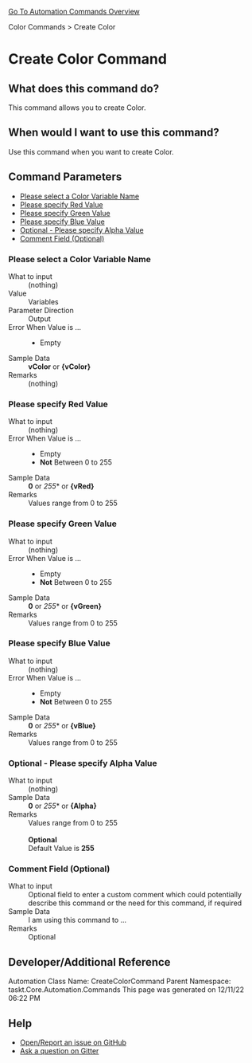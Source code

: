 <!--TITLE: Create Color Command -->
<!-- SUBTITLE: a command in the Color Commands group. -->
[Go To Automation Commands Overview](/automation-commands.md)


Color Commands &gt; Create Color


# Create Color Command


## What does this command do?
This command allows you to create Color.


## When would I want to use this command?
Use this command when you want to create Color.


## Command Parameters
- [Please select a Color Variable Name](#param_0)
- [Please specify Red Value](#param_1)
- [Please specify Green Value](#param_2)
- [Please specify Blue Value](#param_3)
- [Optional - Please specify Alpha Value](#param_4)
- [Comment Field (Optional)](#param_5)


<a id="param_0"></a>
### Please select a Color Variable Name


<dl>
<dt>What to input</dt><dd>(nothing)</dd>
<dt>Value</dt><dd>Variables</dd>
<dt>Parameter Direction</dt><dd>Output</dd><dt>Error When Value is ...</dt><dd><ul>
<li>Empty</li>
</ul></dd><dt>Sample Data</dt><dd><strong>vColor</strong> or <strong>{vColor}</strong></dd>
<dt>Remarks</dt><dd>(nothing)</dd>
</dl>




<a id="param_1"></a>
### Please specify Red Value


<dl>
<dt>What to input</dt><dd>(nothing)</dd>
<dt></dt><dd></dd>
<dt>Error When Value is ...</dt><dd><ul>
<li>Empty</li>
<li><strong>Not</strong> Between 0 to 255</li>
</ul></dd><dt>Sample Data</dt><dd><strong>0</strong> or <em>255</em>* or <strong>{vRed}</strong></dd>
<dt>Remarks</dt><dd>Values range from 0 to 255</dd>
</dl>




<a id="param_2"></a>
### Please specify Green Value


<dl>
<dt>What to input</dt><dd>(nothing)</dd>
<dt></dt><dd></dd>
<dt>Error When Value is ...</dt><dd><ul>
<li>Empty</li>
<li><strong>Not</strong> Between 0 to 255</li>
</ul></dd><dt>Sample Data</dt><dd><strong>0</strong> or <em>255</em>* or <strong>{vGreen}</strong></dd>
<dt>Remarks</dt><dd>Values range from 0 to 255</dd>
</dl>




<a id="param_3"></a>
### Please specify Blue Value


<dl>
<dt>What to input</dt><dd>(nothing)</dd>
<dt></dt><dd></dd>
<dt>Error When Value is ...</dt><dd><ul>
<li>Empty</li>
<li><strong>Not</strong> Between 0 to 255</li>
</ul></dd><dt>Sample Data</dt><dd><strong>0</strong> or <em>255</em>* or <strong>{vBlue}</strong></dd>
<dt>Remarks</dt><dd>Values range from 0 to 255</dd>
</dl>




<a id="param_4"></a>
### Optional - Please specify Alpha Value


<dl>
<dt>What to input</dt><dd>(nothing)</dd>
<dt></dt><dd></dd>
<dt>Sample Data</dt><dd><strong>0</strong> or <em>255</em>* or <strong>{Alpha}</strong></dd>
<dt>Remarks</dt><dd>Values range from 0 to 255<br><br>
<strong>Optional</strong><br>Default Value is <strong>255</strong></dd>
</dl>




<a id="param_5"></a>
### Comment Field (Optional)


<dl>
<dt>What to input</dt><dd>Optional field to enter a custom comment which could potentially describe this command or the need for this command, if required</dd>
<dt></dt><dd></dd>
<dt>Sample Data</dt><dd>I am using this command to ...</dd>
<dt>Remarks</dt><dd>Optional</dd>
</dl>




## Developer/Additional Reference
Automation Class Name: CreateColorCommand
Parent Namespace: taskt.Core.Automation.Commands
This page was generated on 12/11/22 06:22 PM


## Help
- [Open/Report an issue on GitHub](https://github.com/saucepleez/taskt/issues/new)
- [Ask a question on Gitter](https://gitter.im/taskt-rpa/Lobby)
